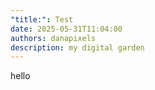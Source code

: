 ```yaml
---
"title:": Test
date: 2025-05-31T11:04:00
authors: danapixels
description: my digital garden
---
```


hello